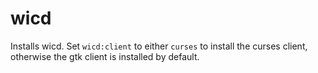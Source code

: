 wicd
====

Installs wicd. Set `wicd:client` to either `curses` to install the curses client, otherwise the gtk client is installed by default.
